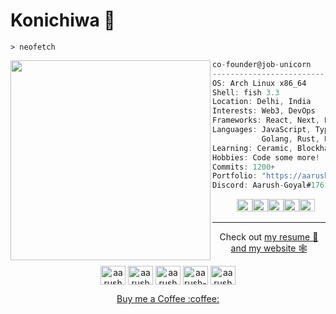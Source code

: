 # Konichiwa 👋

```fish
> neofetch
```


<img align="left" src="https://user-images.githubusercontent.com/64161383/136497781-f9f47247-8d32-4bb2-a108-49a6a5e2afb9.png" alt="" width="320" /> 

```csharp
co-founder@job-unicorn
-------------------------
OS: Arch Linux x86_64
Shell: fish 3.3
Location: Delhi, India
Interests: Web3, DevOps
Frameworks: React, Next, Express
Languages: JavaScript, TypeScript,
           Golang, Rust, Python
Learning: Ceramic, Blockhain
Hobbies: Code some more!
Commits: 1200+
Portfolio: "https://aarush-goyal.github.io/"
Discord: Aarush-Goyal#1761
```
<p align="left">
  &nbsp; &nbsp; &nbsp; &nbsp; &nbsp;
  <img alt="#BADCFF" src="https://via.placeholder.com/15/BADCFF/000000?text=+" width="25" height="20" /><img alt="#EF4A55" src="https://via.placeholder.com/15/EF4A55/000000?text=+" width="25" height="20" /><img alt="#4B85C2" src="https://via.placeholder.com/15/4B85C2/000000?text=+" width="25" height="20" /><img alt="#FFDFCE" src="https://via.placeholder.com/15/FFDFCE/000000?text=+" width="25" height="20" /><img alt="#9E4637" src="https://via.placeholder.com/15/9E4637/000000?text=+" width="25" height="20" />
</p>

---


<!-- <p align="center"><a href="https://www.notion.so/goyalaarush/3ee1ee537152481abca85531d7b0fbf2?v=f7e9cb6be7824bd6aa9fcdc73fa6ccfa">Want to to know what I am upto?</a></p> -->
<p align="center"> Check out <a href="https://github.com/Aarush-Goyal/Aarush-Goyal/blob/main/resume.md">my resume 📎</a> <a href="https://aarush-goyal.github.io/">and my website 🕸️ </a> </p> 


<p align="center">
<a href="https://dev.to/aarushgoyal" target="blank"><img align="center" src="https://cdn.jsdelivr.net/npm/simple-icons@3.0.1/icons/dev-dot-to.svg" alt="aarushgoyal" height="30" width="40" /></a>
<a href="https://twitter.com/aarushgoyal_" target="blank"><img align="center" src="https://cdn.jsdelivr.net/npm/simple-icons@3.0.1/icons/twitter.svg" alt="aarushgoyal_" height="30" width="40" /></a>
<a href="https://github.com/Aarush-Goyal/Aarush-Goyal/raw/main/resume.pdf" target="blank"><img align="center" src="https://cdn.jsdelivr.net/npm/simple-icons@5.12.0/icons/files.svg" alt="aarushgoyal_" height="30" width="40" /></a>
<a href="https://linkedin.com/in/aarush-goyal" target="blank"><img align="center" src="https://cdn.jsdelivr.net/npm/simple-icons@3.0.1/icons/linkedin.svg" alt="aarush-goyal" height="30" width="40" /></a>
<a href="https://instagram.com/aarushgoyal_" target="blank"><img align="center" src="https://cdn.jsdelivr.net/npm/simple-icons@3.0.1/icons/instagram.svg" alt="aarushgoyal_" height="30" width="40" /></a>
</p>

<p align="center"> <a href="https://www.buymeacoffee.com/aarushgoyal"> Buy me a Coffee :coffee: </a> </p>


